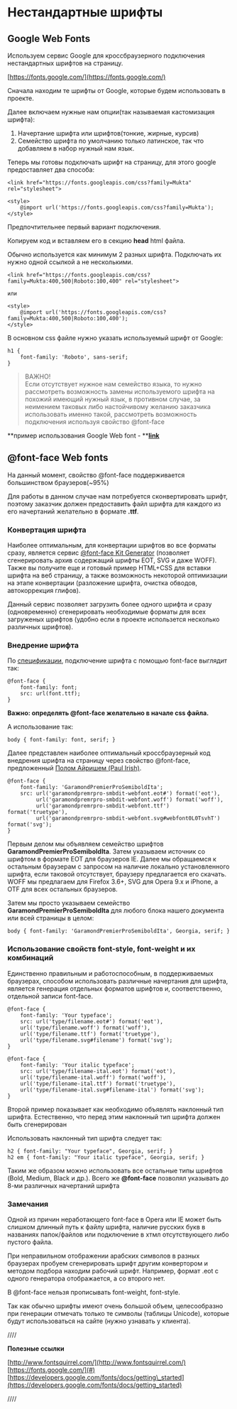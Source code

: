 # Нестандартные шрифты

## Google Web Fonts

Используем сервис Google для кроссбраузерного подключения нестандартных шрифтов на страницу.

[https://fonts.google.com/](https://fonts.google.com/)

Сначала находим те шрифты от Google, которые будем использовать в проекте.

Далее включаем нужные нам опции\(так называемая кастомизация шрифта\):

1. Начертание шрифта или шрифтов\(тонкие, жирные, курсив\)
2. Семейство шрифта по умолчанию только латинское, так что добавляем в набор нужный нам язык.

Теперь мы готовы подключать шрифт на страницу, для этого google предоставляет два способа:

```
<link href="https://fonts.googleapis.com/css?family=Mukta" rel="stylesheet">
```

```
<style>
    @import url('https://fonts.googleapis.com/css?family=Mukta');
</style>
```

Предпочтительнее первый вариант подключения.

Копируем код и вставляем его в секцию **head**  html файла.

Обычно используется как минимум 2 разных шрифта. Подключать их нужно одной ссылкой а не несколькими.

```
<link href="https://fonts.googleapis.com/css?family=Mukta:400,500|Roboto:100,400" rel="stylesheet">

или

<style>
    @import url('https://fonts.googleapis.com/css?family=Mukta:400,500|Roboto:100,400');
</style>
```

В основном css файле нужно указать используемый шрифт от Google:

```
h1 {
    font-family: 'Roboto', sans-serif;
}
```

> ВАЖНО!  
> Если отсутствует нужное нам семейство языка, то нужно рассмотреть возможность замены используемого шрифта на похожий имеющий нужный язык, в противном случае, за неимением таковых либо настойчивому желанию заказчика использовать именно такой, рассмотреть возможность подключения используя  свойство @font-face

**пример использования Google Web font - **[**link**](https://codepen.io/MOgorodnik/pen/jGYrPR?editors=1100)

## @font-face Web fonts

На данный момент, свойство @font-face поддерживается большинством браузеров\(~95%\)

Для работы в данном случае нам потребуется сконвертировать шрифт, поэтому заказчик должен предоставить файл шрифта для каждого из его начертаний желательно в формате **.ttf**.

### Конвертация шрифта

Наиболее оптимальным, для конвертации шрифтов во все форматы сразу, является сервис [@font-face Kit Generator](http://www.fontsquirrel.com/fontface/generator) \(позволяет сгенерировать архив содержащий шрифты EOT, SVG и даже WOFF\). Также вы получите еще и готовый пример HTML+CSS для вставки шрифта на веб страницу, а также возможность некоторой оптимизации на этапе конвертации \(разложение шрифта, очистка обводов, автокоррекция глифов\).

Данный сервис позволяет загрузить более одного шрифта и сразу \(одновременно\) сгенерировать необходимые форматы для всех загруженых шрифтов \(удобно если в проекте использется несколько различных шрифтов\).

### Внедрение шрифта

По  [спецификации](http://www.w3.org/TR/css3-fonts/#the-font-face-rule), подключение шрифта с помощью font-face выглядит так:

```
@font-face {
    font-family: font;
    src: url(font.ttf);
}
```

**Важно: определять @font-face желательно в начале css файла.**

А использование так:

```
body { font-family: font, serif; }
```

Далее представлен наиболее оптимальный кроссбраузерный код внедрения шрифта на страницу через свойство @font-face, предложенный [Полом Айришем \(Paul Irish\)](http://paulirish.com/2009/bulletproof-font-face-implementation-syntax/).

```
@font-face {
    font-family: 'GaramondPremierProSemiboldIta';
    src: url('garamondpremrpro-smbdit-webfont.eot#') format('eot'),
         url('garamondpremrpro-smbdit-webfont.woff') format('woff'),
         url('garamondpremrpro-smbdit-webfont.ttf') format('truetype'),
         url('garamondpremrpro-smbdit-webfont.svg#webfont0L0TsvhT') format('svg');
}
```

Первым делом мы объявляем семейство шрифтов **GaramondPremierProSemiboldIta**. Затем указываем источник со шрифтом в формате EOT для браузеров IE. Далее мы обращаемся к остальным браузерам с запросом на наличие локально установленного шрифта, если таковой отсутствует, браузеру предлагается его скачать.  
WOFF мы предлагаем для Firefox 3.6+, SVG для Opera 9.x и iPhone, а OTF для всех остальных браузеров.

Затем мы просто указываем семейство **GaramondPremierProSemiboldIta** для любого блока нашего документа или всей страницы в целом:

```
body { font-family: 'GaramondPremierProSemiboldIta', Georgia, serif; }
```

### Использование свойств font-style, font-weight и их комбинаций

Единственно правильным и работоспособным, в поддерживаемых браузерах, способом использовать различные начертания для шрифта, является генерация отдельных форматов шрифтов и, соответственно, отдельной записи font-face.

```
@font-face {
    font-family: 'Your typeface';
    src: url('type/filename.eot#') format('eot'),
    url('type/filename.woff') format('woff'),
    url('type/filename.ttf') format('truetype'),
    url('type/filename.svg#filename') format('svg');
}
```

```
@font-face {
    font-family: 'Your italic typeface';
    src: url('type/filename-ital.eot') format('eot'),
    url('type/filename-ital.woff') format('woff'),
    url('type/filename-ital.ttf') format('truetype'),
    url('type/filename-ital.svg#filename-ital') format('svg');
}
```

Второй пример показывает как необходимо объявлять наклонный тип шрифта. Естественно, что перед этим наклонный тип шрифта должен быть сгенерирован

Использовать наклонный тип шрифта следует так:

```
h2 { font-family: "Your typeface", Georgia, serif; }
h2 em { font-family: "Your italic typeface", Georgia, serif; }
```

Таким же образом можно использовать все остальные типы шрифтов \(Bold, Medium, Black и др.\). Всего же **@font-face** позволял указывать до 8-ми различных начертаний шрифта

### Замечания

Одной из причин неработающего font-face в Opera или IE может быть слишком длинный путь к файлу шрифта, наличие русских букв в названиях папок/файлов или подключение в хтмл отсутствующего либо пустого файла.

При неправильном отображении арабских символов в разных браузерах пробуем сгенерировать шрифт другим конвертором и методом подбора находим рабочий шрифт. Например, формат .eot с одного генератора отображается, а со второго нет.

В @font-face нельзя прописывать font-weight, font-style.

Так как обычно шрифты имеют очень большой объем, целесообразно при генерации отмечать только те символы \(таблицы Unicode\), которые будут использоваться на сайте \(нужно узнавать у клиента\).

////

**Полезные ссылки**

[http://www.fontsquirrel.com/](http://www.fontsquirrel.com/)  
[https://fonts.google.com/](#)  
[https://developers.google.com/fonts/docs/getting\_started](https://developers.google.com/fonts/docs/getting_started)

////

